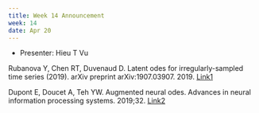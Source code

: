 ```yaml
---
title: Week 14 Announcement
week: 14
date: Apr 20
---
```


- Presenter: Hieu T Vu

Rubanova Y, Chen RT, Duvenaud D. Latent odes for irregularly-sampled time series (2019). arXiv preprint arXiv:1907.03907. 2019.
[Link1](https://arxiv.org/abs/1907.03907)

Dupont E, Doucet A, Teh YW. Augmented neural odes. Advances in neural information processing systems. 2019;32.
[Link2](https://arxiv.org/abs/1904.01681)

